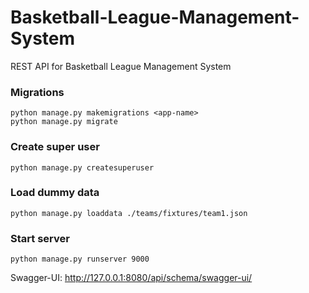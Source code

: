 # Basketball-League-Management-System
REST API for Basketball League Management System


### Migrations
```commandline
python manage.py makemigrations <app-name>
python manage.py migrate
```

### Create super user
```commandline
python manage.py createsuperuser
```

### Load dummy data
```commandline
python manage.py loaddata ./teams/fixtures/team1.json 
```

### Start server
```commandline
python manage.py runserver 9000
```

Swagger-UI: http://127.0.0.1:8080/api/schema/swagger-ui/
